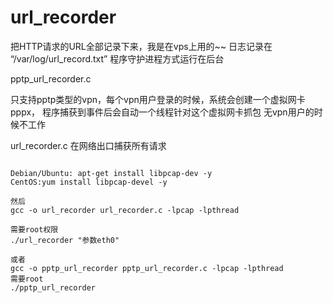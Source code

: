 url_recorder
===========

把HTTP请求的URL全部记录下来，我是在vps上用的~~
日志记录在 “/var/log/url_record.txt”
程序守护进程方式运行在后台

pptp_url_recorder.c

只支持pptp类型的vpn，每个vpn用户登录的时候，系统会创建一个虚拟网卡pppx，
程序捕获到事件后会自动一个线程针对这个虚拟网卡抓包
无vpn用户的时候不工作

url_recorder.c
在网络出口捕获所有请求






<pre><code>
Debian/Ubuntu: apt-get install libpcap-dev -y
CentOS:yum install libpcap-devel -y

然后
gcc -o url_recorder url_recorder.c -lpcap -lpthread

需要root权限
./url_recorder "参数eth0"

或者
gcc -o pptp_url_recorder pptp_url_recorder.c -lpcap -lpthread
需要root
./pptp_url_recorder 

</code></pre>
